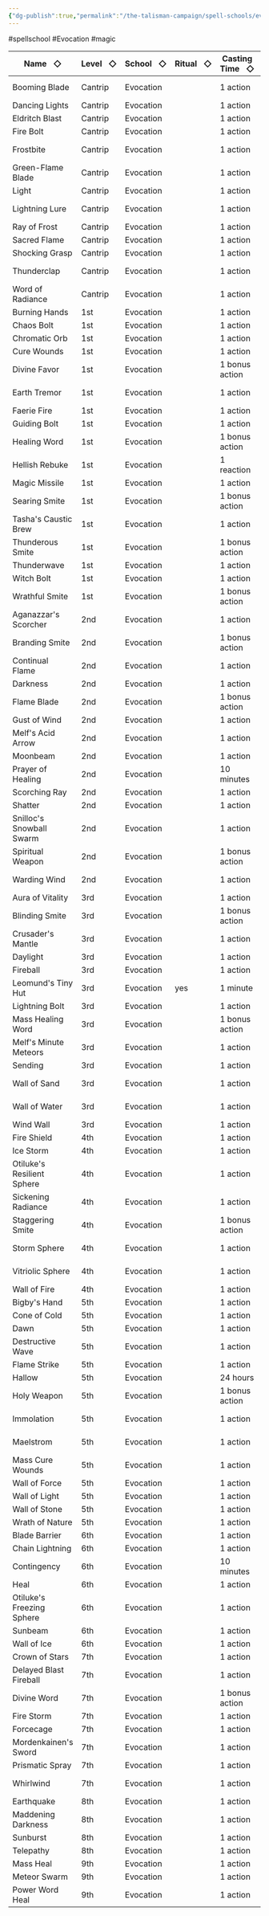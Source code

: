 ```yaml
---
{"dg-publish":true,"permalink":"/the-talisman-campaign/spell-schools/evocation/"}
---
```


#spellschool #Evocation #magic 

|Name   ◇|Level   ◇|School   ◇|Ritual   ◇|Casting Time   ◇|Components   ◇|Concentration   ◇|Source   ◇|
|---|---|---|---|---|---|---|---|
|Booming Blade|Cantrip|Evocation||1 action|VM||scag 142, tce 106|
|Dancing Lights|Cantrip|Evocation||1 action|VSM|yes|phb 230|
|Eldritch Blast|Cantrip|Evocation||1 action|VS||phb 237|
|Fire Bolt|Cantrip|Evocation||1 action|VS||phb 242|
|Frostbite|Cantrip|Evocation||1 action|VS||ee 18, xge 156|
|Green-Flame Blade|Cantrip|Evocation||1 action|VM||scag 143, tce 107|
|Light|Cantrip|Evocation||1 action|VM||phb 255|
|Lightning Lure|Cantrip|Evocation||1 action|V||scag 143, tce 107|
|Ray of Frost|Cantrip|Evocation||1 action|VS||phb 271|
|Sacred Flame|Cantrip|Evocation||1 action|VS||phb 272|
|Shocking Grasp|Cantrip|Evocation||1 action|VS||phb 275|
|Thunderclap|Cantrip|Evocation||1 action|S||ee 22, xge 168|
|Word of Radiance|Cantrip|Evocation||1 action|VM||xge 171|
|Burning Hands|1st|Evocation||1 action|VS||phb 220|
|Chaos Bolt|1st|Evocation||1 action|VS||xge 151|
|Chromatic Orb|1st|Evocation||1 action|VSMgp||phb 221|
|Cure Wounds|1st|Evocation||1 action|VS||phb 230|
|Divine Favor|1st|Evocation||1 bonus action|VS|yes|phb 234|
|Earth Tremor|1st|Evocation||1 action|VS||ee 17, xge 155|
|Faerie Fire|1st|Evocation||1 action|V|yes|phb 239|
|Guiding Bolt|1st|Evocation||1 action|VS||phb 248|
|Healing Word|1st|Evocation||1 bonus action|V||phb 250|
|Hellish Rebuke|1st|Evocation||1 reaction|VS||phb 250|
|Magic Missile|1st|Evocation||1 action|VS||phb 257|
|Searing Smite|1st|Evocation||1 bonus action|V|yes|phb 274|
|Tasha's Caustic Brew|1st|Evocation||1 action|VSM|yes|tce 115|
|Thunderous Smite|1st|Evocation||1 bonus action|V|yes|phb 282|
|Thunderwave|1st|Evocation||1 action|VS||phb 282|
|Witch Bolt|1st|Evocation||1 action|VSM|yes|phb 289|
|Wrathful Smite|1st|Evocation||1 bonus action|V|yes|phb 289|
|Aganazzar's Scorcher|2nd|Evocation||1 action|VSM||ee 15, xge 150|
|Branding Smite|2nd|Evocation||1 bonus action|V|yes|phb 219|
|Continual Flame|2nd|Evocation||1 action|VSMgp||phb 227|
|Darkness|2nd|Evocation||1 action|VM|yes|phb 230|
|Flame Blade|2nd|Evocation||1 bonus action|VSM|yes|phb 242|
|Gust of Wind|2nd|Evocation||1 action|VSM|yes|phb 248|
|Melf's Acid Arrow|2nd|Evocation||1 action|VSM||phb 259|
|Moonbeam|2nd|Evocation||1 action|VSM|yes|phb 261|
|Prayer of Healing|2nd|Evocation||10 minutes|V||phb 267|
|Scorching Ray|2nd|Evocation||1 action|VS||phb 273|
|Shatter|2nd|Evocation||1 action|VSM||phb 275|
|Snilloc's Snowball Swarm|2nd|Evocation||1 action|VSM||ee 22, xge 165|
|Spiritual Weapon|2nd|Evocation||1 bonus action|VS||phb 278|
|Warding Wind|2nd|Evocation||1 action|V|yes|ee 23, xge 170|
|Aura of Vitality|3rd|Evocation||1 action|V|yes|phb 216|
|Blinding Smite|3rd|Evocation||1 bonus action|V|yes|phb 219|
|Crusader's Mantle|3rd|Evocation||1 action|V|yes|phb 230|
|Daylight|3rd|Evocation||1 action|VS||phb 230|
|Fireball|3rd|Evocation||1 action|VSM||phb 241|
|Leomund's Tiny Hut|3rd|Evocation|yes|1 minute|VSM||phb 255|
|Lightning Bolt|3rd|Evocation||1 action|VSM||phb 255|
|Mass Healing Word|3rd|Evocation||1 bonus action|V||phb 258|
|Melf's Minute Meteors|3rd|Evocation||1 action|VSM|yes|ee 20, xge 161|
|Sending|3rd|Evocation||1 action|VSM||phb 274|
|Wall of Sand|3rd|Evocation||1 action|VSM|yes|ee 23, xge 170|
|Wall of Water|3rd|Evocation||1 action|VSM|yes|ee 23, xge 170|
|Wind Wall|3rd|Evocation||1 action|VSM|yes|phb 288|
|Fire Shield|4th|Evocation||1 action|VSM||phb 242|
|Ice Storm|4th|Evocation||1 action|VSM||phb 252|
|Otiluke's Resilient Sphere|4th|Evocation||1 action|VSM|yes|phb 264|
|Sickening Radiance|4th|Evocation||1 action|VS|yes|xge 164|
|Staggering Smite|4th|Evocation||1 bonus action|V|yes|phb 278|
|Storm Sphere|4th|Evocation||1 action|VS|yes|ee 22, xge 166|
|Vitriolic Sphere|4th|Evocation||1 action|VSM||ee 23, xge 170|
|Wall of Fire|4th|Evocation||1 action|VSM|yes|phb 285|
|Bigby's Hand|5th|Evocation||1 action|VSM|yes|phb 218|
|Cone of Cold|5th|Evocation||1 action|VSM||phb 224|
|Dawn|5th|Evocation||1 action|VSMgp|yes|xge 153|
|Destructive Wave|5th|Evocation||1 action|V||phb 231|
|Flame Strike|5th|Evocation||1 action|VSM||phb 242|
|Hallow|5th|Evocation||24 hours|VSMgp||phb 249|
|Holy Weapon|5th|Evocation||1 bonus action|VS|yes|xge 157|
|Immolation|5th|Evocation||1 action|V|yes|ee 19, xge 158|
|Maelstrom|5th|Evocation||1 action|VSM|yes|ee 20, xge 160|
|Mass Cure Wounds|5th|Evocation||1 action|VS||phb 258|
|Wall of Force|5th|Evocation||1 action|VSM|yes|phb 285|
|Wall of Light|5th|Evocation||1 action|VSM|yes|xge 170|
|Wall of Stone|5th|Evocation||1 action|VSM|yes|phb 287|
|Wrath of Nature|5th|Evocation||1 action|VS|yes|xge 171|
|Blade Barrier|6th|Evocation||1 action|VS|yes|phb 218|
|Chain Lightning|6th|Evocation||1 action|VSM||phb 221|
|Contingency|6th|Evocation||10 minutes|VSMgp||phb 227|
|Heal|6th|Evocation||1 action|VS||phb 250|
|Otiluke's Freezing Sphere|6th|Evocation||1 action|VSM||phb 263|
|Sunbeam|6th|Evocation||1 action|VSM|yes|phb 279|
|Wall of Ice|6th|Evocation||1 action|VSM|yes|phb 285|
|Crown of Stars|7th|Evocation||1 action|VS||xge 152|
|Delayed Blast Fireball|7th|Evocation||1 action|VSM|yes|phb 230|
|Divine Word|7th|Evocation||1 bonus action|V||phb 234|
|Fire Storm|7th|Evocation||1 action|VS||phb 242|
|Forcecage|7th|Evocation||1 action|VSMgp||phb 243|
|Mordenkainen's Sword|7th|Evocation||1 action|VSMgp|yes|phb 262|
|Prismatic Spray|7th|Evocation||1 action|VS||phb 267|
|Whirlwind|7th|Evocation||1 action|VM|yes|ee 24, xge 171|
|Earthquake|8th|Evocation||1 action|VSM|yes|phb 236|
|Maddening Darkness|8th|Evocation||1 action|VM|yes|xge 160|
|Sunburst|8th|Evocation||1 action|VSM||phb 279|
|Telepathy|8th|Evocation||1 action|VSM||phb 281|
|Mass Heal|9th|Evocation||1 action|VS||phb 258|
|Meteor Swarm|9th|Evocation||1 action|VS||phb 259|
|Power Word Heal|9th|Evocation||1 action|VS||phb 266|